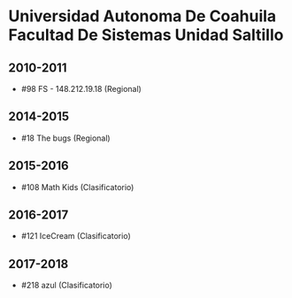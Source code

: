 # Universidad Autonoma De Coahuila Facultad De Sistemas Unidad Saltillo

## 2010-2011

- #98 FS - 148.212.19.18 (Regional)

## 2014-2015

- #18 The bugs (Regional)

## 2015-2016

- #108 Math Kids (Clasificatorio)

## 2016-2017

- #121 IceCream (Clasificatorio)

## 2017-2018

- #218 azul (Clasificatorio)


